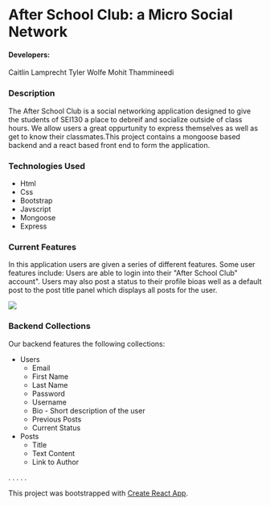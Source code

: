 # After School Club: a Micro Social Network


#### Developers:
Caitlin Lamprecht
Tyler Wolfe
Mohit Thammineedi

### Description
The After School Club is a social networking application designed to give the students of SEI130 a place to debreif and socialize outside of class hours. We allow users a great oppurtunity to express themselves as well as get to know their classmates.This project contains a mongoose based backend and a react based front end to form the application.

### Technologies Used
- Html
- Css
- Bootstrap
- Javscript
- Mongoose
- Express

### Current Features
In this application users are given a series of different features. Some user features include:
Users are able to login into their "After School Club" account". Users may also post a status to their profile bioas well as a default post to the post title panel which displays all posts for the user. 

<img src=“./project3.png”>

### Backend Collections
Our backend features the following collections:

* Users
    * Email
    * First Name
    * Last Name
    * Password
    * Username
    * Bio - Short description of the user
    * Previous Posts
    * Current Status   
* Posts
    * Title
    * Text Content
    * Link to Author

. . . . . 

This project was bootstrapped with [Create React App](https://github.com/facebook/create-react-app).